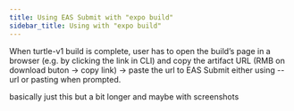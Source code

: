 ```yaml
---
title: Using EAS Submit with "expo build"
sidebar_title: Using with "expo build"
---
```


When turtle-v1 build is complete, user has to open the build’s page in a browser (e.g. by clicking the link in CLI) and copy the artifact URL (RMB on download buton -> copy link) -> paste the url to EAS Submit  either using --url or pasting when prompted.

basically just this but a bit longer and maybe with screenshots